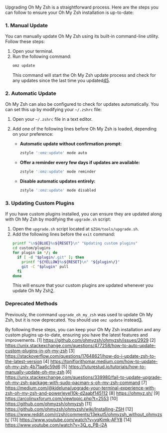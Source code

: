 Upgrading Oh My Zsh is a straightforward process. Here are the steps you can follow to ensure your Oh My Zsh installation is up-to-date:

### 1. Manual Update

You can manually update Oh My Zsh using its built-in command-line utility. Follow these steps:

1. Open your terminal.
2. Run the following command:
   ```sh
   omz update
   ```
   This command will start the Oh My Zsh update process and check for any updates since the last time you updated[4](4)[5](5).

### 2. Automatic Update

Oh My Zsh can also be configured to check for updates automatically. You can set this up by modifying your `~/.zshrc` file:

1. Open your `~/.zshrc` file in a text editor.
2. Add one of the following lines before Oh My Zsh is loaded, depending on your preference:

   - **Automatic update without confirmation prompt:**
     ```sh
     zstyle ':omz:update' mode auto
     ```

   - **Offer a reminder every few days if updates are available:**
     ```sh
     zstyle ':omz:update' mode reminder
     ```

   - **Disable automatic updates entirely:**
     ```sh
     zstyle ':omz:update' mode disabled
     ```

### 3. Updating Custom Plugins

If you have custom plugins installed, you can ensure they are updated along with Oh My Zsh by modifying the `upgrade.sh` script:

1. Open the `upgrade.sh` script located at `$ZSH/tools/upgrade.sh`.
2. Add the following lines before the `exit` command:
   ```sh
   printf "\n${BLUE}%s${RESET}\n" "Updating custom plugins"
   cd custom/plugins
   for plugin in */; do
     if [ -d "$plugin/.git" ]; then
       printf "${YELLOW}%s${RESET}\n" "${plugin%/}"
       git -C "$plugin" pull
     fi
   done
   ```
   This will ensure that your custom plugins are updated whenever you update Oh My Zsh[2](2).

### Deprecated Methods

Previously, the command `upgrade_oh_my_zsh` was used to update Oh My Zsh, but it is now deprecated. You should use `omz update` instead[3](3).

By following these steps, you can keep your Oh My Zsh installation and any custom plugins up-to-date, ensuring you have the latest features and improvements.
[1] https://github.com/ohmyzsh/ohmyzsh/issues/2929
[2] https://unix.stackexchange.com/questions/477258/how-to-auto-update-custom-plugins-in-oh-my-zsh
[3] https://stackoverflow.com/questions/17648621/how-do-i-update-zsh-to-the-latest-version
[4] https://toniflorithomar.medium.com/how-to-update-oh-my-zsh-4b71aa6c59d6
[5] https://futurestud.io/tutorials/how-to-manually-update-oh-my-zsh
[6] https://unix.stackexchange.com/questions/339980/fail-to-update-upgrade-oh-my-zsh-package-with-sudo-pacman-s-oh-my-zsh-command
[7] https://medium.com/@kjdeluna/upgrade-your-terminal-experience-with-zsh-oh-my-zsh-and-powerlevel10k-d2aabf145112
[8] https://ohmyz.sh/
[9] https://arcolinuxforum.com/viewtopic.php?t=2553
[10] https://github.com/ohmyzsh/ohmyzsh
[11] https://github.com/ohmyzsh/ohmyzsh/wiki/Installing-ZSH
[12] https://www.reddit.com/r/zsh/comments/13ekut5/ohmyzsh_without_ohmyzsh/
[13] https://www.youtube.com/watch?v=yqKimk-AFY8
[14] https://www.youtube.com/watch?v=3Q_g_PB-j2A
